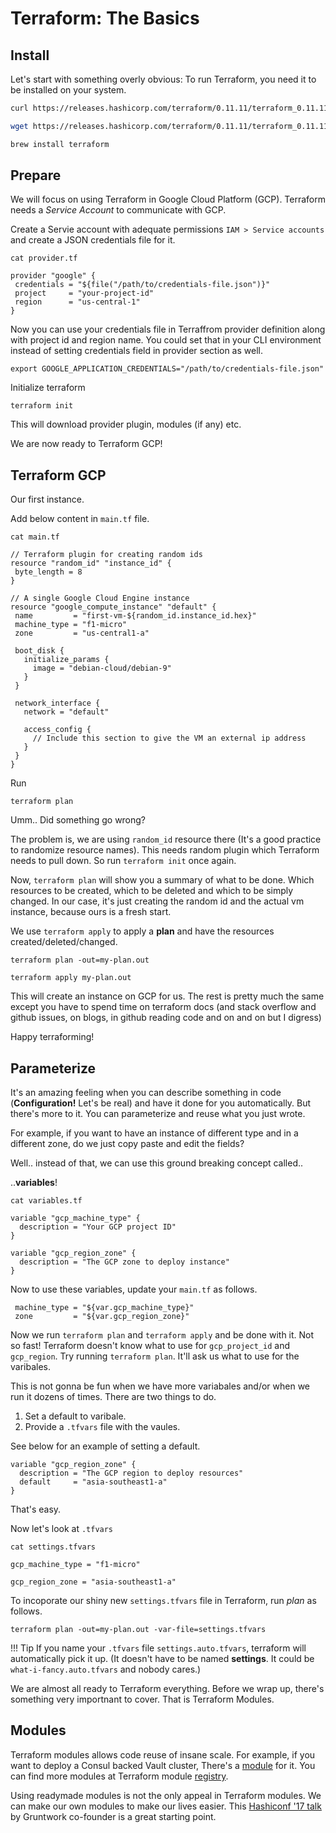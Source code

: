 # Terraform: The Basics

## Install

Let's start with something overly obvious: To run Terraform, you need it to be
installed on your system.

``` bash tab="curl"
curl https://releases.hashicorp.com/terraform/0.11.11/terraform_0.11.11_linux_amd64.zip | funzip > /usr/local/bin
```

``` bash tab="wget"
wget https://releases.hashicorp.com/terraform/0.11.11/terraform_0.11.11_linux_amd64.zip -O - | funzip > /usr/local/bin
```

``` bash tab="brew"
brew install terraform
```

## Prepare

We will focus on using Terraform in Google Cloud Platform (GCP). Terraform
needs a *Service Account* to communicate with GCP.


Create a Servie account with adequate permissions `IAM > Service accounts` and
create a JSON credentials file for it.

`cat provider.tf`
```
provider "google" {
 credentials = "${file("/path/to/credentials-file.json")}"
 project     = "your-project-id"
 region      = "us-central-1"
}
```

Now you can use your credentials file in Terraffrom provider definition along
with project id and region name. You could set that in your CLI environment
instead of setting credentials field in provider section as well.

```
export GOOGLE_APPLICATION_CREDENTIALS="/path/to/credentials-file.json"
```

Initialize terraform

```
terraform init
```

This will download provider plugin, modules (if any) etc.

We are now ready to Terraform GCP!

## Terraform GCP

Our first instance.

Add below content in `main.tf` file.

`cat main.tf`
```hcl
// Terraform plugin for creating random ids
resource "random_id" "instance_id" {
 byte_length = 8
}

// A single Google Cloud Engine instance
resource "google_compute_instance" "default" {
 name         = "first-vm-${random_id.instance_id.hex}"
 machine_type = "f1-micro"
 zone         = "us-central1-a"

 boot_disk {
   initialize_params {
     image = "debian-cloud/debian-9"
   }
 }

 network_interface {
   network = "default"

   access_config {
     // Include this section to give the VM an external ip address
   }
 }
}
```

Run 

```
terraform plan
```

Umm.. Did something go wrong?

The problem is, we are using `random_id` resource there (It's a good practice
to randomize resource names). This needs random plugin which Terraform needs to
pull down. So run `terraform init` once again.

Now, `terraform plan` will show you a summary of what to be done. Which
resources to be created, which to be deleted and which to be simply changed. In
our case, it's just creating the random id and the actual vm instance, because
ours is a fresh start.

We use `terraform apply` to apply a **plan** and have the resources
created/deleted/changed.

```
terraform plan -out=my-plan.out
```

```
terraform apply my-plan.out
```

This will create an instance on GCP for us. The rest is pretty much the same
except you have to spend time on terraform docs (and stack overflow and github
issues, on blogs, in github reading code and on and on but I digress)

Happy terraforming!

## Parameterize

It's an amazing feeling when you can describe something in code
(**Configuration!** Let's be real) and have it done for you automatically. But
there's more to it.  You can parameterize and reuse what you just wrote.

For example, if you want to have an instance of different type and in
a different zone, do we just copy paste and edit the fields?

Well.. instead of that, we can use this ground breaking concept called..

..**variables**!

`cat variables.tf`

```
variable "gcp_machine_type" {
  description = "Your GCP project ID"
}

variable "gcp_region_zone" {
  description = "The GCP zone to deploy instance"
}
```

Now to use these variables, update your `main.tf` as follows.

```
 machine_type = "${var.gcp_machine_type}"
 zone         = "${var.gcp_region_zone}"
```

Now we run `terraform plan` and `terraform apply` and be done with it. Not so
fast! Terraform doesn't know what to use for `gcp_project_id` and `gcp_region`.
Try running `terraform plan`. It'll ask us what to use for the varibales.

This is not gonna be fun when we have more variabales and/or when we run it dozens of times. There are two things to do.

1. Set a default to varibale.
2. Provide a `.tfvars` file with the vaules.

See below for an example of setting a default.

```hcl
variable "gcp_region_zone" {
  description = "The GCP region to deploy resources"
  default     = "asia-southeast1-a"
}
```

That's easy.

Now let's look at `.tfvars`

`cat settings.tfvars`
```
gcp_machine_type = "f1-micro"

gcp_region_zone = "asia-southeast1-a"
```

To incoporate our shiny new `settings.tfvars` file in Terraform, run *plan* as follows.

```
terraform plan -out=my-plan.out -var-file=settings.tfvars
```

!!! Tip
    If you name your `.tfvars` file `settings.auto.tfvars`, terraform will
    automatically pick it up. (It doesn't have to be named **settings**. It
    could be `what-i-fancy.auto.tfvars` and nobody cares.) 

We are almost all ready to Terraform everything. Before we wrap up, there's
something very importnant to cover. That is Terraform Modules.

## Modules

Terraform modules allows code reuse of insane scale. For example, if you want
to deploy a Consul backed Vault cluster, There's
a [module](https://github.com/hashicorp/terraform-google-vault) for it. You can
find more modules at Terraform module
[registry](https://registry.terraform.io/).

Using readymade modules is not the only appeal in Terraform modules. We can
make our own modules to make our lives easier. This [Hashiconf '17
talk](https://www.youtube.com/watch?v=LVgP63BkhKQ) by Gruntwork co-founder is
a great starting point.
